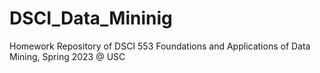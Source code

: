 # DSCI_Data_Mininig
Homework Repository of DSCI 553 Foundations and Applications of Data Mining, Spring 2023 @ USC
